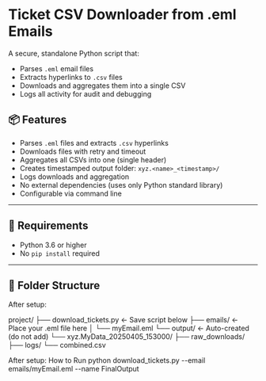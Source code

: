 # Ticket CSV Downloader from .eml Emails

A secure, standalone Python script that:
- Parses `.eml` email files
- Extracts hyperlinks to `.csv` files
- Downloads and aggregates them into a single CSV
- Logs all activity for audit and debugging


## 📦 Features

- Parses `.eml` files and extracts `.csv` hyperlinks
- Downloads files with retry and timeout
- Aggregates all CSVs into one (single header)
- Creates timestamped output folder: `xyz.<name>_<timestamp>/`
- Logs downloads and aggregation
- No external dependencies (uses only Python standard library)
- Configurable via command line

---

## 🧰 Requirements

- Python 3.6 or higher
- No `pip install` required

---

## 📁 Folder Structure

After setup:

project/
├── download_tickets.py ← Save script below
├── emails/ ← Place your .eml file here
│ └── myEmail.eml
└── output/ ← Auto-created (do not add)
└── xyz.MyData_20250405_153000/
├── raw_downloads/
├── logs/
└── combined.csv

After setup:
How to Run
python download_tickets.py --email emails/myEmail.eml --name FinalOutput
